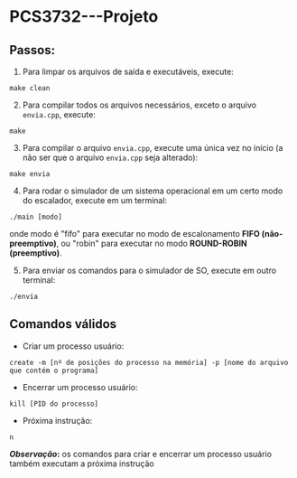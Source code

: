 # PCS3732---Projeto

## Passos:

1. Para limpar os arquivos de saída e executáveis, execute:

```
make clean
```

2. Para compilar todos os arquivos necessários, exceto o arquivo `envia.cpp`, execute:

```
make
```

3. Para compilar o arquivo `envia.cpp`, execute uma única vez no início (a não ser que o arquivo `envia.cpp` seja alterado):

```
make envia
```

4. Para rodar o simulador de um sistema operacional em um certo modo do escalador, execute em um terminal:

```
./main [modo]
```

onde modo é "fifo" para executar no modo de escalonamento **FIFO (não-preemptivo)**, ou "robin" para executar no modo **ROUND-ROBIN (preemptivo)**.

5. Para enviar os comandos para o simulador de SO, execute em outro terminal:

```
./envia
```

## Comandos válidos

- Criar um processo usuário:

```
create -m [nº de posições do processo na memória] -p [nome do arquivo que contém o programa]
```

- Encerrar um processo usuário:

```
kill [PID do processo]
```

- Próxima instrução:

```
n
```

**_Observação_:** os comandos para criar e encerrar um processo usuário também executam a próxima instrução
